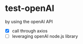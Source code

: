 # test-openAI

by using the openAI API

- [x] call through axios
- [ ] leveraging openAI node.js library